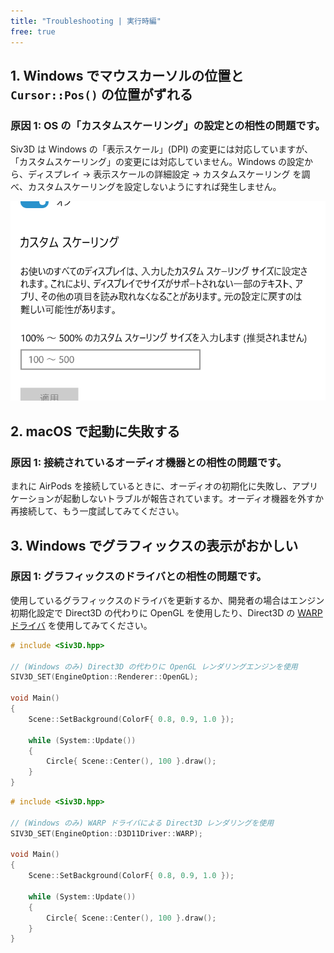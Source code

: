 ```yaml
---
title: "Troubleshooting | 実行時編"
free: true
---
```


## 1. Windows でマウスカーソルの位置と `Cursor::Pos()` の位置がずれる

### 原因 1: OS の「カスタムスケーリング」の設定との相性の問題です。
Siv3D は Windows の「表示スケール」(DPI) の変更には対応していますが、「カスタムスケーリング」の変更には対応していません。Windows の設定から、ディスプレイ → 表示スケールの詳細設定 → カスタムスケーリング を調べ、カスタムスケーリングを設定しないようにすれば発生しません。

![](/images/doc_v6/troubleshooting/customscaling.png)

## 2. macOS で起動に失敗する

### 原因 1: 接続されているオーディオ機器との相性の問題です。
まれに AirPods を接続しているときに、オーディオの初期化に失敗し、アプリケーションが起動しないトラブルが報告されています。オーディオ機器を外すか再接続して、もう一度試してみてください。

## 3. Windows でグラフィックスの表示がおかしい

### 原因 1: グラフィックスのドライバとの相性の問題です。
使用しているグラフィックスのドライバを更新するか、開発者の場合はエンジン初期化設定で Direct3D の代わりに OpenGL を使用したり、Direct3D の [WARP ドライバ](https://docs.microsoft.com/en-us/windows/win32/direct3darticles/directx-warp) を使用してみてください。

```cpp
# include <Siv3D.hpp>

// (Windows のみ) Direct3D の代わりに OpenGL レンダリングエンジンを使用
SIV3D_SET(EngineOption::Renderer::OpenGL);

void Main()
{
	Scene::SetBackground(ColorF{ 0.8, 0.9, 1.0 });

	while (System::Update())
	{
		Circle{ Scene::Center(), 100 }.draw();
	}
}
```

```cpp
# include <Siv3D.hpp>

// (Windows のみ) WARP ドライバによる Direct3D レンダリングを使用
SIV3D_SET(EngineOption::D3D11Driver::WARP);

void Main()
{
	Scene::SetBackground(ColorF{ 0.8, 0.9, 1.0 });

	while (System::Update())
	{
		Circle{ Scene::Center(), 100 }.draw();
	}
}
```
